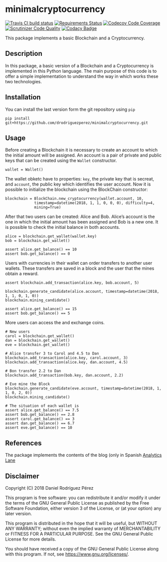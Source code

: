 # minimalcryptocurrency

[![Travis CI build status](https://travis-ci.org/drodriguezperez/minimalcryptocurrency.svg?branch=master)](https://travis-ci.org/drodriguezperez/minimalcryptocurrency)
[![Requirements Status](https://requires.io/github/drodriguezperez/minimalcryptocurrency/requirements.svg?branch=develop)](https://requires.io/github/drodriguezperez/minimalcryptocurrency/requirements/?branch=develop)
[![Codecov Code Coverage](https://codecov.io/gh/drodriguezperez/minimalcryptocurrency/branch/master/graph/badge.svg)](https://codecov.io/gh/drodriguezperez/minimalcryptocurrency)
[![Scrutinizer Code Quality](https://scrutinizer-ci.com/g/drodriguezperez/minimalcryptocurrency/badges/quality-score.png?b=master)](https://scrutinizer-ci.com/g/drodriguezperez/minimalcryptocurrency/?branch=master)
[![Codacy Badge](https://api.codacy.com/project/badge/Grade/23fe4d509e9e4e68a14723ae808f8e10)](https://www.codacy.com/app/drodriguezperez/minimalcryptocurrency?utm_source=github.com&amp;utm_medium=referral&amp;utm_content=drodriguezperez/minimalcryptocurrency&amp;utm_campaign=Badge_Grade)

This package implements a basic Blockchain and a Cryptocurrency.

## Description
In this package, a basic version of a Blockchain and a Cryptocurrency is
implemented in this Python language. The main purpose of this code is to offer
a simple implementation to understand the way in which works these two
technologies.

## Installation
You can install the last version form the git repository using `pip`

    pip install git+https://github.com/drodriguezperez/minimalcryptocurrency.git

## Usage
Before creating a Blockchain it is necessary to create an account to which the
initial amount will be assigned. An account is a pair of private and public
keys that can be created using the `Wallet` constructor.

    wallet = Wallet()

The wallet obketc have to properties: `key`, the private key that is secreat,
and `account`, the public key which identifies the user account. Now it is
possible to initialize the blockchain using the BlockChain constructor:

    blockchain = BlockChain.new_cryptocurrency(wallet.account, 10,
                 timestamp=datetime(2018, 1, 1, 0, 0, 0), difficulty=4,
                 mining=True)

After that two users can be created: Alice and Bob. Alice’s account is the one
in which the initial amount has been assigned and Bob is a new one. It is
possible to check the initial balance in both accounts.

    alice = blockchain.get_wallet(wallet.key)
    bob = blockchain.get_wallet()
    
    assert alice.get_balance() == 10
    assert bob.get_balance() == 0

Users with currencies in their wallet can order transfers to another user
wallets. These transfers are saved in a block and the user that the mines
obtain a reward.

    assert blockchain.add_transaction(alice.key, bob.account, 5)

    blockchain.generate_candidate(alice.account, timestamp=datetime(2018, 1, 1, 0, 1, 0))
    blockchain.mining_candidate()

    assert alice.get_balance() == 15
    assert bob.get_balance() == 5

More users can access the and exchange coins.

    # New users
    carol = blockchain.get_wallet()
    dan = blockchain.get_wallet()
    eve = blockchain.get_wallet()

    # Alice transfer 3 to Carol and 4.5 to Dan
    blockchain.add_transaction(alice.key, carol.account, 3)
    blockchain.add_transaction(alice.key, dan.account, 4.5)

    # Bon transfer 2.2 to Dan
    blockchain.add_transaction(bob.key, dan.account, 2.2)

    # Eve mine the Block
    blockchain.generate_candidate(eve.account, timestamp=datetime(2018, 1, 1, 0, 2, 0))
    blockchain.mining_candidate()

    # The situation of each wallet is
    assert alice.get_balance() == 7.5
    assert bob.get_balance() == 2.8
    assert carol.get_balance() == 3
    assert dan.get_balance() == 6.7
    assert eve.get_balance() == 10

## References
The package implements the contents of the blog (only in Spanish
[Analytics Lane](https://www.analyticslane.com/2018/06/18/implementacion-criptomoneda/)

## Disclaimer
Copyright (C) 2018 Daniel Rodríguez Pérez

This program is free software: you can redistribute it and/or modify
it under the terms of the GNU General Public License as published by
the Free Software Foundation, either version 3 of the License, or
(at your option) any later version.

This program is distributed in the hope that it will be useful,
but WITHOUT ANY WARRANTY; without even the implied warranty of
MERCHANTABILITY or FITNESS FOR A PARTICULAR PURPOSE.  See the
GNU General Public License for more details.

You should have received a copy of the GNU General Public License
along with this program.  If not, see <https://www.gnu.org/licenses/>.